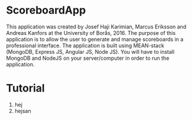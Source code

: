 # ScoreboardApp

This application was created by Josef Haji Karimian, Marcus Eriksson and Andreas Kanfors at the University of Borås, 2016.
The purpose of this application is to allow the user to generate and manage scoreboards in a professional interface. The application is built using MEAN-stack (MongoDB, Express JS, Angular JS, Node JS).
You will have to install MongoDB and NodeJS on your server/computer in order to run the application.

# Tutorial
1. hej
2. hejsan
